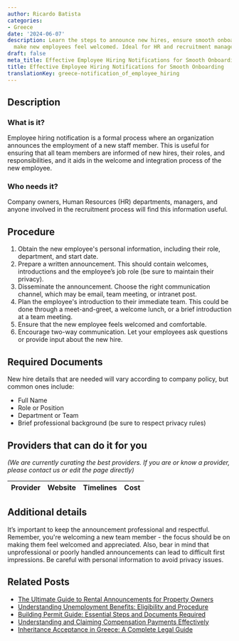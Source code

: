 ```yaml
---
author: Ricardo Batista
categories:
- Greece
date: '2024-06-07'
description: Learn the steps to announce new hires, ensure smooth onboarding, and
  make new employees feel welcomed. Ideal for HR and recruitment managers.
draft: false
meta_title: Effective Employee Hiring Notifications for Smooth Onboarding
title: Effective Employee Hiring Notifications for Smooth Onboarding
translationKey: greece-notification_of_employee_hiring
---
```


## Description
### What is it?
Employee hiring notification is a formal process where an organization announces the employment of a new staff member. This is useful for ensuring that all team members are informed of new hires, their roles, and responsibilities, and it aids in the welcome and integration process of the new employee.
### Who needs it?
Company owners, Human Resources (HR) departments, managers, and anyone involved in the recruitment process will find this information useful. 

## Procedure

1. Obtain the new employee's personal information, including their role, department, and start date.
2. Prepare a written announcement. This should contain welcomes, introductions and the employee’s job role (be sure to maintain their privacy).
3. Disseminate the announcement. Choose the right communication channel, which may be email, team meeting, or intranet post.
4. Plan the employee's introduction to their immediate team. This could be done through a meet-and-greet, a welcome lunch, or a brief introduction at a team meeting.
5. Ensure that the new employee feels welcomed and comfortable. 
6. Encourage two-way communication. Let your employees ask questions or provide input about the new hire.

## Required Documents
New hire details that are needed will vary according to company policy, but common ones include:
- Full Name
- Role or Position
- Department or Team
- Brief professional background (be sure to respect privacy rules)

## Providers that can do it for you

_(We are currently curating the best providers. If you are or know a provider, please contact us or edit the page directly)_

| Provider        |     Website     |     Timelines    |       Cost      |
| --------------- | --------------- |  :-------------: | :-------------: |

## Additional details

It’s important to keep the announcement professional and respectful. Remember, you're welcoming a new team member - the focus should be on making them feel welcomed and appreciated. Also, bear in mind that unprofessional or poorly handled announcements can lead to difficult first impressions. Be careful with personal information to avoid privacy issues.



## Related Posts

- [The Ultimate Guide to Rental Announcements for Property Owners](https://tramitit.com/guides/greece/rental_announcement/)
- [Understanding Unemployment Benefits: Eligibility and Procedure](https://tramitit.com/guides/greece/application_for_unemployment_benefit/)
- [Building Permit Guide: Essential Steps and Documents Required](https://tramitit.com/guides/greece/application_for_building_permit/)
- [Understanding and Claiming Compensation Payments Effectively](https://tramitit.com/guides/greece/application_for_compensation_payment/)
- [Inheritance Acceptance in Greece: A Complete Legal Guide](https://tramitit.com/guides/greece/application_for_inheritance_acceptance/)
